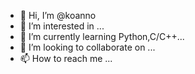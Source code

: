 - 👋 Hi, I’m @koanno
- 👀 I’m interested in ...
- 🌱 I’m currently learning Python,C/C++...
- 💞️ I’m looking to collaborate on ...
- 📫 How to reach me ...

<!---
koanno/koanno is a ✨ special ✨ repository because its `README.md` (this file) appears on your GitHub profile.
You can click the Preview link to take a look at your changes.
--->
